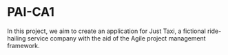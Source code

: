 # PAI-CA1
In this project, we aim to create an application for Just Taxi, a fictional ride-hailing service company with the aid of the Agile project management framework. 
